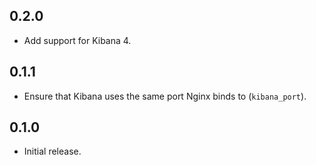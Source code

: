 ## 0.2.0

- Add support for Kibana 4.

## 0.1.1

- Ensure that Kibana uses the same port Nginx binds to (`kibana_port`).

## 0.1.0

- Initial release.
